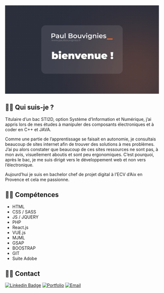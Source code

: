 ![cover](https://github.com/paulbouvignies/paulbouvignies/blob/main/assets/cover-master-github-new.png)

##  👋🏻 Qui suis-je ? 
Titulaire d’un bac STI2D, option Système d’Information et Numérique, j’ai appris lors de mes études à manipuler des composants électroniques et à coder en C++ et JAVA.

Comme une partie de l’apprentissage se faisait en autonomie, je consultais beaucoup de sites internet afin de trouver des solutions à mes problèmes. J’ai pu alors constater que beaucoup de ces sites ressources ne sont pas, à mon avis, visuellement aboutis et sont peu ergonomiques. C’est pourquoi, après le bac, je me suis dirigé vers le développement web et non vers l’électronique.

Aujourd’hui je suis en bachelor chef de projet digital à
l’ECV d’Aix en Provence et cela me passionne.


##  💪🏻 Compétences 

- HTML
- CSS / SASS
- JS / JQUERY
- PHP
- React.js
- VUE.js
- MJML
- GSAP
- BOOSTRAP
- GIT
- Suite Adobe


## 🤙🏻 Contact

[![Linkedin Badge](https://img.shields.io/badge/linkedin-%230077B5.svg?&style=for-the-badge&logo=linkedin&logoColor=white)](https://www.linkedin.com/in/paulbouvignies/)
[![Portfolio](https://img.shields.io/badge/Portfolio-yellow.svg?&style=for-the-badge)](https://www.paulbouvignies.fr)
[![Email](https://img.shields.io/badge/Email-red.svg?&style=for-the-badge)](mailto:bonjour@paulbouvignies.fr)

